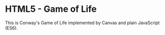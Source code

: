 # HTML5 - Game of Life

This is Conway's Game of Life implemented by Canvas and plain JavaScript (ES6).


